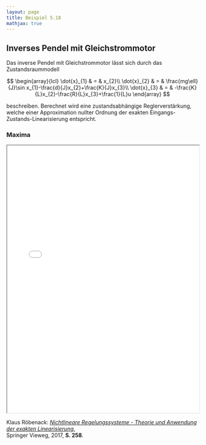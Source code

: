 ```yaml
---
layout: page
title: Beispiel 5.18
mathjax: true
---
```


## Inverses Pendel mit Gleichstrommotor

Das inverse Pendel mit Gleichstrommotor lässt sich durch das Zustandsraummodell

$$
\begin{array}{lcl}
\dot{x}_{1} & = & x_{2}\\
\dot{x}_{2} & = & \frac{mg\ell}{J}\sin x_{1}-\frac{d}{J}x_{2}+\frac{K}{J}x_{3}\\
\dot{x}_{3} & = & -\frac{K}{L}x_{2}-\frac{R}{L}x_{3}+\frac{1}{L}u
\end{array}
$$

beschreiben. Berechnet wird eine zustandsabhängige Reglerverstärkung, welche einer Approximation nullter Ordnung der exakten Eingangs-Zustands-Linearisierung entspricht.

### Maxima

<iframe src="Inverses_Pendel_Approx_0.html" width="100%" height="700"></iframe>


Klaus Röbenack:
[*Nichtlineare Regelungssysteme - Theorie und Anwendung der exakten Linearisierung.*](https://link.springer.com/book/10.1007/978-3-662-44091-9)   
Springer Vieweg, 2017, **S. 258**.


